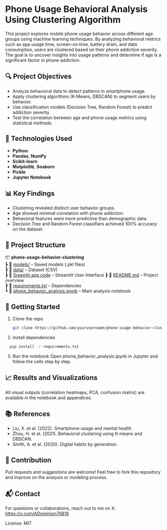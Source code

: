 # Phone Usage Behavioral Analysis Using Clustering Algorithm

This project explores mobile phone usage behavior across different age groups using machine learning techniques. By analyzing behavioral metrics such as app usage time, screen-on time, battery drain, and data consumption, users are clustered based on their phone addiction severity. The goal is to uncover insights into usage patterns and determine if age is a significant factor in phone addiction.

## 🔍 Project Objectives

- Analyze behavioral data to detect patterns in smartphone usage.
- Apply clustering algorithms (K-Means, DBSCAN) to segment users by behavior.
- Use classification models (Decision Tree, Random Forest) to predict addiction severity.
- Test the correlation between age and phone usage metrics using statistical methods.

## 🧠 Technologies Used

- **Python**
- **Pandas**, **NumPy**
- **Scikit-learn**
- **Matplotlib**, **Seaborn**
- **Pickle**
- **Jupyter Notebook**

## 📊 Key Findings

- Clustering revealed distinct user behavior groups.
- Age showed minimal correlation with phone addiction.
- Behavioral features were more predictive than demographic data.
- Decision Tree and Random Forest classifiers achieved 100% accuracy on the dataset.

## 📁 Project Structure

📦 **phone-usage-behavior-clustering**  
┣ 📂 [models/](./models) – Saved models (.pkl files)  
┣ 📂 [data/](./user_behavior_dataset.csv) – Dataset (CSV)  
┣ 📜 [Sreamlit app code](./app.py) – Streamlit User Interface
┣ 📜 [README.md](./README.md) – Project overview  
┣ 📜 [requirements.txt](./requirements.txt) – Dependencies  
┗ 📜 [phone_behavior_analysis.ipynb](./phone_behavior_analysis.ipynb) – Main analysis notebook  


## 📌 Getting Started

1. Clone the repo  
   ```bash
   git clone https://github.com/yourusername/phone-usage-behavior-clustering.git
   ```
2. Install dependencies
```bash
  pip install -r requirements.txt
```
3. Run the notebook
Open phone_behavior_analysis.ipynb in Jupyter and follow the cells step by step.

##  📈 Results and Visualizations
All visual outputs (correlation heatmaps, PCA, confusion matrix) are available in the notebook and appendices.

## 📚 References
- Liu, X. et al. (2022). Smartphone usage and mental health.
- Zhou, H. et al. (2021). Behavioral clustering using K-means and DBSCAN.
- Smith, A. et al. (2020). Digital habits by generation.

## 🤝 Contribution
Pull requests and suggestions are welcome! Feel free to fork this repository and improve on the analysis or modeling process.

## 📬 Contact
For questions or collaborations, reach out to me on X: https://x.com/ADominion76816

License: MIT
